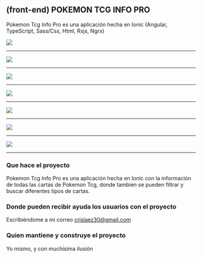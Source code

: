 ## (front-end) POKEMON TCG INFO PRO

Pokemon Tcg Info Pro es una aplicación hecha en Ionic (Angular, TypeScript, Sass/Css, Html, Rxjs, Ngrx)

<img src="https://github.com/crislaez/PokemonTcgPro/blob/master/src/assets/images/pokemonTcgPro_1.jpg" />
<hr>
<img src="https://github.com/crislaez/PokemonTcgPro/blob/master/src/assets/images/pokemonTcgPro_2.jpg" />
<hr>
<img src="https://github.com/crislaez/PokemonTcgPro/blob/master/src/assets/images/PokemonTcgPro_3.jpg" />
<hr>
<img src="https://github.com/crislaez/PokemonTcgPro/blob/master/src/assets/images/pokemonTcgPro_4.jpg" />
<hr>
<img src="https://github.com/crislaez/PokemonTcgPro/blob/master/src/assets/images/pokemonTcgPro_5.jpg" />
<hr>
<img src="https://github.com/crislaez/PokemonTcgPro/blob/master/src/assets/images/pokemonTcgPro_6.jpg" />
<hr>
<img src="https://github.com/crislaez/PokemonTcgPro/blob/master/src/assets/images/pokemonTcgPro_7.jpg" />
<hr>

### Que hace el proyecto

Pokemon Tcg Info Pro es una aplicación hecha en Ionic con la información de todas las cartas de Pokemon Tcg, donde tambien se pueden filtrar y buscar diferentes tipos de cartas. 
 
### Donde pueden recibir ayuda los usuarios con el proyecto
 
Escribiéndome a mi correo crislaez30@gmail.com

### Quien mantiene y construye el proyecto

Yo mismo, y con muchísima ilusión
